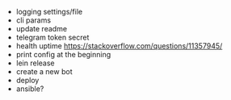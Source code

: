 
- logging settings/file
- cli params
- update readme
- telegram token secret
- health uptime https://stackoverflow.com/questions/11357945/
- print config at the beginning
- lein release
- create a new bot
- deploy
- ansible?
